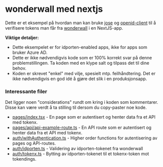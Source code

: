 # wonderwall med nextjs

Dette er et eksempel på hvordan man kan bruke [jose](https://www.npmjs.com/package/jose) og [openid-client](https://www.npmjs.com/package/openid-client) til å verifisere tokens man får fra [wonderwall](https://doc.nais.io/appendix/wonderwall/) i en NextJS-app.

**Viktige detaljer:**

- Dette eksempelet er for idporten-enabled apps, ikke for apps som bruker Azure AD.
- Dette er ikke nødvendigvis kode som er 100% korrekt svar på denne problemstillingen. Ta koden med en klype salt og tilpass det til dine behov.
- Koden er skrevet "enkel" med vilje, spesielt mtp. feilhåndtering. Det er ikke nødvendigvis en god idé å gjøre det slik i en produksjonsapp.

### Interessante filer

Det ligger noen "considerations" rundt om kring i koden som kommentarer. Disse kan være verdt å ta stilling til dersom du copy-paster noe kode.

- [pages/index.tsx](pages/index.tsx) - En page som er autentisert og henter data fra et API med tokenx.
- [pages/api/api-example-route.ts](pages/api/api-example-route.ts) - En API route som er autentisert og henter data fra et API med tokenx.
- [auth/withAuthentication.ts](auth/withAuthentication.ts) - Higher order functions for autentisering av pages og API-routes.
- [auth/idporten.ts](auth/idporten.ts) - Validering av idporten-tokenet fra wonderwall
- [auth/tokenx.ts](auth/tokenx.ts) - Bytting av idporten-tokenet til et tokenx-token mot tokendings.
